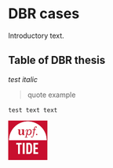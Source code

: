 # DBR cases

Introductory text.

## Table of DBR thesis

*test italic*

> quote example


    test text text
    
    
 ![logo 5406ce075a0a](/assets/images/logo.5406ce075a0a.png)

